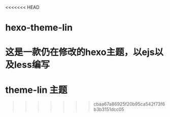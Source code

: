 <<<<<<< HEAD
# hexo-theme-lin
这是一款仍在修改的hexo主题，以ejs以及less编写
=======
# theme-lin 主题
>>>>>>> cbaa67a86925f20b95ca542f73f6b3b3151dcc05
